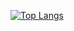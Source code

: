 [![Top Langs](https://github-readme-stats.vercel.app/api/top-langs/?username=sayuriTakeda&theme=dracula)](https://github.com/sayuriTakeda/github-readme-stats)

